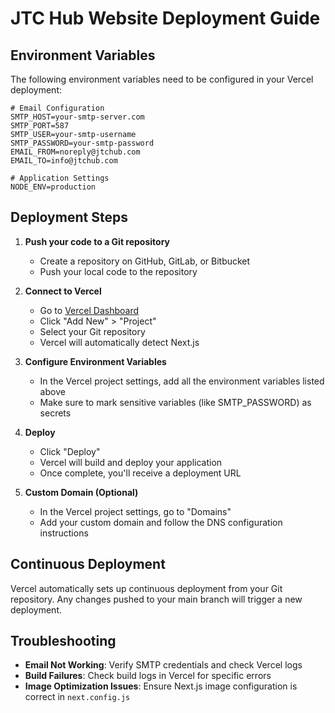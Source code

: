 # JTC Hub Website Deployment Guide

## Environment Variables

The following environment variables need to be configured in your Vercel deployment:

```
# Email Configuration
SMTP_HOST=your-smtp-server.com
SMTP_PORT=587
SMTP_USER=your-smtp-username
SMTP_PASSWORD=your-smtp-password
EMAIL_FROM=noreply@jtchub.com
EMAIL_TO=info@jtchub.com

# Application Settings
NODE_ENV=production
```

## Deployment Steps

1. **Push your code to a Git repository**
   - Create a repository on GitHub, GitLab, or Bitbucket
   - Push your local code to the repository

2. **Connect to Vercel**
   - Go to [Vercel Dashboard](https://vercel.com/dashboard)
   - Click "Add New" > "Project"
   - Select your Git repository
   - Vercel will automatically detect Next.js

3. **Configure Environment Variables**
   - In the Vercel project settings, add all the environment variables listed above
   - Make sure to mark sensitive variables (like SMTP_PASSWORD) as secrets

4. **Deploy**
   - Click "Deploy"
   - Vercel will build and deploy your application
   - Once complete, you'll receive a deployment URL

5. **Custom Domain (Optional)**
   - In the Vercel project settings, go to "Domains"
   - Add your custom domain and follow the DNS configuration instructions

## Continuous Deployment

Vercel automatically sets up continuous deployment from your Git repository. Any changes pushed to your main branch will trigger a new deployment.

## Troubleshooting

- **Email Not Working**: Verify SMTP credentials and check Vercel logs
- **Build Failures**: Check build logs in Vercel for specific errors
- **Image Optimization Issues**: Ensure Next.js image configuration is correct in `next.config.js`
